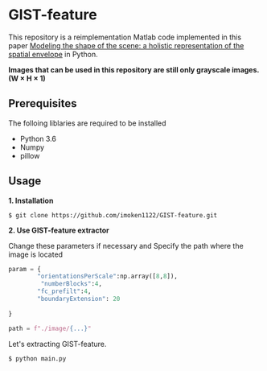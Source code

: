 # GIST-feature
This repository is a reimplementation Matlab code implemented in this paper [Modeling the shape of the scene: a holistic representation of the spatial envelope](http://people.csail.mit.edu/torralba/code/spatialenvelope/) in Python.

__Images that can be used in this repository are still only grayscale images. (W × H × 1)__

## Prerequisites
The folloing liblaries are required to be installed 
- Python 3.6
- Numpy
- pillow

## Usage

__1. Installation__
```
$ git clone https://github.com/imoken1122/GIST-feature.git
```

__2. Use GIST-feature extractor__

Change these parameters if necessary and Specify the path where the image is located
```python
param = {
        "orientationsPerScale":np.array([8,8]),
         "numberBlocks":4,
        "fc_prefilt":4,
        "boundaryExtension": 20
        
}
```
```python
path = f"./image/{...}"
```

Let's extracting GIST-feature.

```
$ python main.py
```

